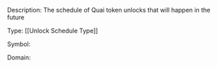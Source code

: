 Description: The schedule of Quai token unlocks that will happen in the future

Type: [[Unlock Schedule Type]]

Symbol: 

Domain: 

